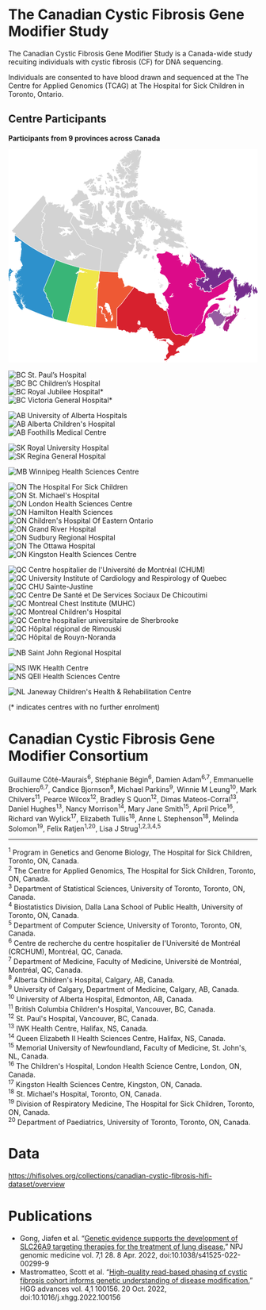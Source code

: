 # The Canadian Cystic Fibrosis Gene Modifier Study

The Canadian Cystic Fibrosis Gene Modifier Study is a Canada-wide study recuiting individuals with cystic fibrosis (CF) for DNA sequencing.

Individuals are consented to have blood drawn and sequenced at the The Centre for Applied Genomics (TCAG) at The Hospital for Sick Children in Toronto, Ontario.


## Centre Participants
**Participants from 9 provinces across Canada**

![Canadian CF Gene Modifier Study Map](cf_gms_map.svg)

![BC](https://img.shields.io/badge/BC-%232d91cc) St. Paul’s Hospital  
![BC](https://img.shields.io/badge/BC-%232d91cc) BC Children’s Hospital  
![BC](https://img.shields.io/badge/BC-%232d91cc) Royal Jubilee Hospital*  
![BC](https://img.shields.io/badge/BC-%232d91cc) Victoria General Hospital*  

![AB](https://img.shields.io/badge/AB-%2339b577) University of Alberta Hospitals  
![AB](https://img.shields.io/badge/AB-%2339b577) Alberta Children's Hospital  
![AB](https://img.shields.io/badge/AB-%2339b577) Foothills Medical Centre  

![SK](https://img.shields.io/badge/SK-%23f0e64a) Royal University Hospital  
![SK](https://img.shields.io/badge/SK-%23f0e64a) Regina General Hospital  

![MB](https://img.shields.io/badge/MB-%23ee5934) Winnipeg Health Sciences Centre  

![ON](https://img.shields.io/badge/ON-%23d7212e) The Hospital For Sick Children  
![ON](https://img.shields.io/badge/ON-%23d7212e) St. Michael's Hospital  
![ON](https://img.shields.io/badge/ON-%23d7212e) London Health Sciences Centre  
![ON](https://img.shields.io/badge/ON-%23d7212e) Hamilton Health Sciences  
![ON](https://img.shields.io/badge/ON-%23d7212e) Children's Hospital Of Eastern Ontario  
![ON](https://img.shields.io/badge/ON-%23d7212e) Grand River Hospital  
![ON](https://img.shields.io/badge/ON-%23d7212e) Sudbury Regional Hospital  
![ON](https://img.shields.io/badge/ON-%23d7212e) The Ottawa Hospital  
![ON](https://img.shields.io/badge/ON-%23d7212e) Kingston Health Sciences Centre  

![QC](https://img.shields.io/badge/QC-%23dc0b89) Centre hospitalier de l'Université de Montréal (CHUM)  
![QC](https://img.shields.io/badge/QC-%23dc0b89) University Institute of Cardiology and Respirology of Quebec  
![QC](https://img.shields.io/badge/QC-%23dc0b89) CHU Sainte-Justine  
![QC](https://img.shields.io/badge/QC-%23dc0b89) Centre De Santé et De Services Sociaux De Chicoutimi  
![QC](https://img.shields.io/badge/QC-%23dc0b89) Montreal Chest Institute (MUHC)  
![QC](https://img.shields.io/badge/QC-%23dc0b89) Montreal Children's Hospital  
![QC](https://img.shields.io/badge/QC-%23dc0b89) Centre hospitalier universitaire de Sherbrooke  
![QC](https://img.shields.io/badge/QC-%23dc0b89) Hôpital régional de Rimouski  
![QC](https://img.shields.io/badge/QC-%23dc0b89) Hôpital de Rouyn-Noranda  

![NB](https://img.shields.io/badge/NB-%23965ca0) Saint John Regional Hospital  

![NS](https://img.shields.io/badge/NS-%23ac2188) IWK Health Centre  
![NS](https://img.shields.io/badge/NS-%23ac2188) QEII Health Sciences Centre  

![NL](https://img.shields.io/badge/NL-%23752d8d) Janeway Children's Health & Rehabilitation Centre  

(* indicates centres with no further enrolment)


# Canadian Cystic Fibrosis Gene Modifier Consortium 

Guillaume Côté-Maurais<sup>6</sup>, Stéphanie Bégin<sup>6</sup>, Damien Adam<sup>6,7</sup>, Emmanuelle Brochiero<sup>6,7</sup>, Candice Bjornson<sup>8</sup>, Michael Parkins<sup>9</sup>, Winnie M Leung<sup>10</sup>, Mark Chilvers<sup>11</sup>, Pearce Wilcox<sup>12</sup>, Bradley S Quon<sup>12</sup>, Dimas Mateos-Corral<sup>13</sup>, Daniel Hughes<sup>13</sup>, Nancy Morrison<sup>14</sup>, Mary Jane Smith<sup>15</sup>, April Price<sup>16</sup>, Richard van Wylick<sup>17</sup>, Elizabeth Tullis<sup>18</sup>, Anne L Stephenson<sup>18</sup>, Melinda Solomon<sup>19</sup>, Felix Ratjen<sup>1,20</sup>, Lisa J Strug<sup>1,2,3,4,5</sup>

---

<sup>1</sup> Program in Genetics and Genome Biology, The Hospital for Sick Children, Toronto, ON, Canada.  
<sup>2</sup> The Centre for Applied Genomics, The Hospital for Sick Children, Toronto, ON, Canada.  
<sup>3</sup> Department of Statistical Sciences, University of Toronto, Toronto, ON, Canada.  
<sup>4</sup> Biostatistics Division, Dalla Lana School of Public Health, University of Toronto, ON, Canada.  
<sup>5</sup> Department of Computer Science, University of Toronto, Toronto, ON, Canada.  
<sup>6</sup> Centre de recherche du centre hospitalier de l'Université de Montréal (CRCHUM), Montréal, QC, Canada.  
<sup>7</sup> Department of Medicine, Faculty of Medicine, Université de Montréal, Montréal, QC, Canada.  
<sup>8</sup> Alberta Children's Hospital, Calgary, AB, Canada.  
<sup>9</sup> University of Calgary, Department of Medicine, Calgary, AB, Canada.  
<sup>10</sup> University of Alberta Hospital, Edmonton, AB, Canada.  
<sup>11</sup> British Columbia Children's Hospital, Vancouver, BC, Canada.  
<sup>12</sup> St. Paul's Hospital, Vancouver, BC, Canada.  
<sup>13</sup> IWK Health Centre, Halifax, NS, Canada.  
<sup>14</sup> Queen Elizabeth II Health Sciences Centre, Halifax, NS, Canada.  
<sup>15</sup> Memorial University of Newfoundland, Faculty of Medicine, St. John's, NL, Canada.  
<sup>16</sup> The Children's Hospital, London Health Science Centre, London, ON, Canada.  
<sup>17</sup> Kingston Health Sciences Centre, Kingston, ON, Canada.  
<sup>18</sup> St. Michael's Hospital, Toronto, ON, Canada.  
<sup>19</sup> Division of Respiratory Medicine, The Hospital for Sick Children, Toronto, ON, Canada.  
<sup>20</sup> Department of Paediatrics, University of Toronto, Toronto, ON, Canada.  



# Data

https://hifisolves.org/collections/canadian-cystic-fibrosis-hifi-dataset/overview

# Publications
- Gong, Jiafen et al. “[Genetic evidence supports the development of SLC26A9 targeting therapies for the treatment of lung disease.](https://pubmed.ncbi.nlm.nih.gov/35396391/)” NPJ genomic medicine vol. 7,1 28. 8 Apr. 2022, doi:10.1038/s41525-022-00299-9
- Mastromatteo, Scott et al. “[High-quality read-based phasing of cystic fibrosis cohort informs genetic understanding of disease modification.](https://pubmed.ncbi.nlm.nih.gov/36386424/)” HGG advances vol. 4,1 100156. 20 Oct. 2022, doi:10.1016/j.xhgg.2022.100156
